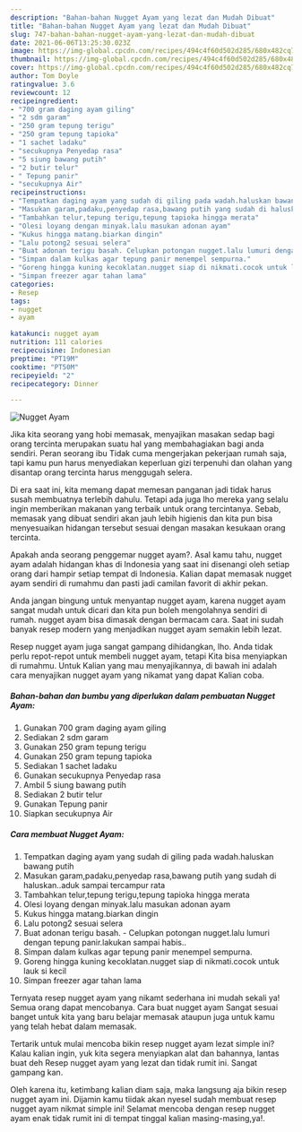 ```yaml
---
description: "Bahan-bahan Nugget Ayam yang lezat dan Mudah Dibuat"
title: "Bahan-bahan Nugget Ayam yang lezat dan Mudah Dibuat"
slug: 747-bahan-bahan-nugget-ayam-yang-lezat-dan-mudah-dibuat
date: 2021-06-06T13:25:30.023Z
image: https://img-global.cpcdn.com/recipes/494c4f60d502d285/680x482cq70/nugget-ayam-foto-resep-utama.jpg
thumbnail: https://img-global.cpcdn.com/recipes/494c4f60d502d285/680x482cq70/nugget-ayam-foto-resep-utama.jpg
cover: https://img-global.cpcdn.com/recipes/494c4f60d502d285/680x482cq70/nugget-ayam-foto-resep-utama.jpg
author: Tom Doyle
ratingvalue: 3.6
reviewcount: 12
recipeingredient:
- "700 gram daging ayam giling"
- "2 sdm garam"
- "250 gram tepung terigu"
- "250 gram tepung tapioka"
- "1 sachet ladaku"
- "secukupnya Penyedap rasa"
- "5 siung bawang putih"
- "2 butir telur"
- " Tepung panir"
- "secukupnya Air"
recipeinstructions:
- "Tempatkan daging ayam yang sudah di giling pada wadah.haluskan bawang putih"
- "Masukan garam,padaku,penyedap rasa,bawang putih yang sudah di haluskan..aduk sampai tercampur rata"
- "Tambahkan telur,tepung terigu,tepung tapioka hingga merata"
- "Olesi loyang dengan minyak.lalu masukan adonan ayam"
- "Kukus hingga matang.biarkan dingin"
- "Lalu potong2 sesuai selera"
- "Buat adonan terigu basah. Celupkan potongan nugget.lalu lumuri dengan tepung panir.lakukan sampai habis.."
- "Simpan dalam kulkas agar tepung panir menempel sempurna."
- "Goreng hingga kuning kecoklatan.nugget siap di nikmati.cocok untuk lauk si kecil"
- "Simpan freezer agar tahan lama"
categories:
- Resep
tags:
- nugget
- ayam

katakunci: nugget ayam 
nutrition: 111 calories
recipecuisine: Indonesian
preptime: "PT19M"
cooktime: "PT50M"
recipeyield: "2"
recipecategory: Dinner

---
```



![Nugget Ayam](https://img-global.cpcdn.com/recipes/494c4f60d502d285/680x482cq70/nugget-ayam-foto-resep-utama.jpg)

Jika kita seorang yang hobi memasak, menyajikan masakan sedap bagi orang tercinta merupakan suatu hal yang membahagiakan bagi anda sendiri. Peran seorang ibu Tidak cuma mengerjakan pekerjaan rumah saja, tapi kamu pun harus menyediakan keperluan gizi terpenuhi dan olahan yang disantap orang tercinta harus menggugah selera.

Di era  saat ini, kita memang dapat memesan panganan jadi tidak harus susah membuatnya terlebih dahulu. Tetapi ada juga lho mereka yang selalu ingin memberikan makanan yang terbaik untuk orang tercintanya. Sebab, memasak yang dibuat sendiri akan jauh lebih higienis dan kita pun bisa menyesuaikan hidangan tersebut sesuai dengan masakan kesukaan orang tercinta. 



Apakah anda seorang penggemar nugget ayam?. Asal kamu tahu, nugget ayam adalah hidangan khas di Indonesia yang saat ini disenangi oleh setiap orang dari hampir setiap tempat di Indonesia. Kalian dapat memasak nugget ayam sendiri di rumahmu dan pasti jadi camilan favorit di akhir pekan.

Anda jangan bingung untuk menyantap nugget ayam, karena nugget ayam sangat mudah untuk dicari dan kita pun boleh mengolahnya sendiri di rumah. nugget ayam bisa dimasak dengan bermacam cara. Saat ini sudah banyak resep modern yang menjadikan nugget ayam semakin lebih lezat.

Resep nugget ayam juga sangat gampang dihidangkan, lho. Anda tidak perlu repot-repot untuk membeli nugget ayam, tetapi Kita bisa menyiapkan di rumahmu. Untuk Kalian yang mau menyajikannya, di bawah ini adalah cara menyajikan nugget ayam yang nikamat yang dapat Kalian coba.

<!--inarticleads1-->

##### Bahan-bahan dan bumbu yang diperlukan dalam pembuatan Nugget Ayam:

1. Gunakan 700 gram daging ayam giling
1. Sediakan 2 sdm garam
1. Gunakan 250 gram tepung terigu
1. Gunakan 250 gram tepung tapioka
1. Sediakan 1 sachet ladaku
1. Gunakan secukupnya Penyedap rasa
1. Ambil 5 siung bawang putih
1. Sediakan 2 butir telur
1. Gunakan  Tepung panir
1. Siapkan secukupnya Air




<!--inarticleads2-->

##### Cara membuat Nugget Ayam:

1. Tempatkan daging ayam yang sudah di giling pada wadah.haluskan bawang putih
1. Masukan garam,padaku,penyedap rasa,bawang putih yang sudah di haluskan..aduk sampai tercampur rata
1. Tambahkan telur,tepung terigu,tepung tapioka hingga merata
1. Olesi loyang dengan minyak.lalu masukan adonan ayam
1. Kukus hingga matang.biarkan dingin
1. Lalu potong2 sesuai selera
1. Buat adonan terigu basah. - Celupkan potongan nugget.lalu lumuri dengan tepung panir.lakukan sampai habis..
1. Simpan dalam kulkas agar tepung panir menempel sempurna.
1. Goreng hingga kuning kecoklatan.nugget siap di nikmati.cocok untuk lauk si kecil
1. Simpan freezer agar tahan lama




Ternyata resep nugget ayam yang nikamt sederhana ini mudah sekali ya! Semua orang dapat mencobanya. Cara buat nugget ayam Sangat sesuai banget untuk kita yang baru belajar memasak ataupun juga untuk kamu yang telah hebat dalam memasak.

Tertarik untuk mulai mencoba bikin resep nugget ayam lezat simple ini? Kalau kalian ingin, yuk kita segera menyiapkan alat dan bahannya, lantas buat deh Resep nugget ayam yang lezat dan tidak rumit ini. Sangat gampang kan. 

Oleh karena itu, ketimbang kalian diam saja, maka langsung aja bikin resep nugget ayam ini. Dijamin kamu tiidak akan nyesel sudah membuat resep nugget ayam nikmat simple ini! Selamat mencoba dengan resep nugget ayam enak tidak rumit ini di tempat tinggal kalian masing-masing,ya!.

